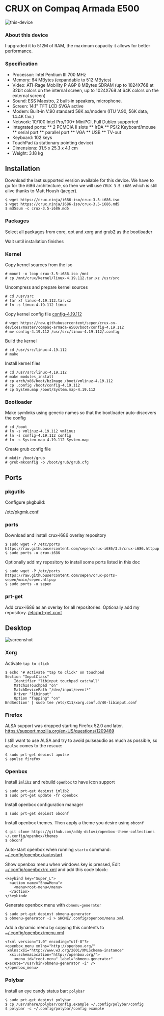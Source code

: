 # CRUX on Compaq Armada E500

![this-device](https://raw.githubusercontent.com/sepen/crux-on-devices/master/compaq-armada-e500/this-device.jpg)


### About this device

I upgraded it to 512M of RAM, the maximum capacity it allows for better performance.


### Specification

* Processor: Intel Pentium III 700 MHz
* Memory: 64 MBytes (expandable to 512 MBytes)
* Video: ATI-Rage Mobility P AGP 8 MBytes SDRAM (up to 1024X768 at 32bit colors on the internal screen, up to 1024X768 at 64K colors on the external screen)
* Sound: ESS Maestro, 2 built-in speakers, microphone.
* Screen: 14.1" TFT LCD SVGA active
* Modem: Built-in V.90 standard 56K ax/modem (ITU V.90, 56K data, 14.4K fax.)
* Network: 10/100 Intel Pro/100+ MiniPCI, Full Dublex supported
* Integrated ports:
 ** 2 PCMCIA II slots
 ** IrDA
 ** PS/2 Keyboard/mouse
 ** serial port
 ** parallel port
 ** VGA
 ** USB
 ** TV-out
* Keyboard: 102 keys
* TouchPad (a stationary pointing device)
* Dimensions: 31.5 x 25.3 x 4.1 cm
* Weight: 3.18 kg


## Installation

Download the last supported version available for this device.
We have to go for the i686 architecture, so then we will use `CRUX 3.5 i686` which is still alive thanks to Matt Housh (jaeger).
```
$ wget https://crux.ninja/i686-iso/crux-3.5-i686.iso
$ wget https://crux.ninja/i686-iso/crux-3.5-i686.md5
$ md5sum -c crux-3.5-i686.md5
```

### Packages

Select all packages from core, opt and xorg and grub2 as the bootloader

Wait until installation finishes


### Kernel

Copy kernel sources from the iso
```
# mount -o loop crux-3.5-i686.iso /mnt
# cp /mnt/crux/kernel/linux-4.19.112.tar.xz /usr/src
```

Uncompress and prepare kernel sources
```
# cd /usr/src
# tar xf linux-4.19.112.tar.xz
# ln -s linux-4.19.112 linux
```

Copy kernel config file [config-4.19.112](boot/config-4.19.112)
```
# wget https://raw.githubusercontent/sepen/crux-on-devices/master/compaq-armada-e500/boot/config-4.19.112
# mv config-4.19.112 /usr/src/linux-4.19.112/.config
```

Build the kernel
```
# cd /usr/src/linux-4.19.112
# make
```

Install kernel files
```
# cd /usr/src/linux-4.19.112
# make modules_install
# cp arch/x86/boot/bzImage /boot/vmlinuz-4.19.112
# cp .config /boot/config-4.19.112
# cp System.map /boot/System.map-4.19.112
```

### Bootloader

Make symlinks using generic names so that the bootloader auto-discovers the config
```
# cd /boot
# ln -s vmlinuz-4.19.112 vmlinuz
# ln -s config-4.19.112 config
# ln -s System.map-4.19.112 System.map
```

Create grub config file
```
# mkdir /boot/grub
# grub-mkconfig -o /boot/grub/grub.cfg
```

## Ports

### pkgutils

Configure pkgbuild:

[/etc/pkgmk.conf](etc/pkgmk.conf)


### ports

Download and install crux-i686 overlay repository
```
$ sudo wget -P /etc/ports https://raw.githubusercontent.com/sepen/crux-i686/3.5/crux-i686.httpup
$ sudo ports -u crux-i686
```

Optionally add my repository to install some ports listed in this doc
```
$ sudo wget -P /etc/ports https://raw.githubusercontent.com/sepen/crux-ports-sepen/main/sepen.httpup
$ sudo ports -u sepen
```

### prt-get

Add crux-i686 as an overlay for all repositories.
Optionally add my repository.
[/etc/prt-get.conf](etc/prt-get.conf)


## Desktop

![screenshot](https://raw.githubusercontent.com/sepen/crux-on-devices/master/compaq-armada-e500/screenshot.png)

### Xorg

Activate `tap to click`
```
$ echo '# Activate "tap to click" on touchpad
Section "InputClass"
	Identifier "libinput touchpad catchall"
	MatchIsTouchpad "on"
	MatchDevicePath "/dev/input/event*"
	Driver "libinput"
	Option "Tapping" "on"
EndSection' | sudo tee /etc/X11/xorg.conf.d/40-libinput.conf
```

### Firefox

ALSA support was dropped starting Firefox 52.0 and later.
https://support.mozilla.org/en-US/questions/1209469

I still want to use ALSA and try to avoid pulseaudio as much as possible, so `apulse` comes to the rescue:
```
$ sudo prt-get depinst apulse
$ apulse firefox
```

### Openbox

Install `imlib2` and rebuild `openbox` to have icon support
```
$ sudo prt-get depinst imlib2
$ sudo prt-get update -fr openbox
```

Install openbox configuration manager
```
$ sudo prt-get depinst obconf
```

Install openbox themes. Then apply a theme you desire using `obconf`
```
$ git clone https://github.com/addy-dclxvi/openbox-theme-collections ~/.config/openbox/themes
$ obconf
```

Auto-start openbox when running `startx` command:
[~/.config/openbox/autostart](home/sepen/.config/openbox/autostart)

Show openbox menu when windows key is pressed,
Edit [~/.config/openbox/rc.xml](home/sepen/.config/openbox/rc.xml) and add this code block:
```
<keybind key="Super_L">
  <action name="ShowMenu">
    <menu>root-menu</menu>
  </action>
</keybind>
```

Generate openbox menu with `obmenu-generator`
```
$ sudo prt-get depinst obmenu-generator
$ obmenu-generator -i > $HOME/.config/openbox/menu.xml
```

Add a dynamic menu by copying this contents to [~/.config/openbox/menu.xml](home/sepen/.config/openbox/menu.xml)

```
<?xml version="1.0" encoding="utf-8"?>
<openbox_menu xmlns="http://openbox.org/"
 xmlns:xsi="http://www.w3.org/2001/XMLSchema-instance"
  xsi:schemaLocation="http://openbox.org/">
    <menu id="root-menu" label="obmenu-generator" execute="/usr/bin/obmenu-generator -i" />
</openbox_menu>
```

### Polybar

Install an eye candy status bar: `polybar`
```
$ sudo prt-get depinst polybar
$ cp /usr/share/polybar/config.example ~/.config/polybar/config
$ polybar -c ~/.config/polybar/config example
```
